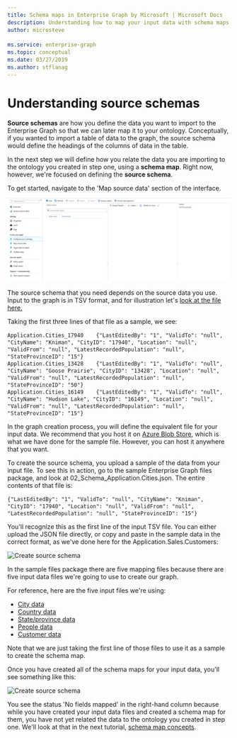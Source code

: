 ```yaml
---
title: Schema maps in Enterprise Graph by Microsoft | Microsoft Docs
description: Understanding how to map your input data with schema maps in Enterprise Graph by Microsoft
author: microsteve

ms.service: enterprise-graph
ms.topic: conceptual
ms.date: 03/27/2019
ms.author: stflanag
---
```


# Understanding source schemas

**Source schemas** are how you define the data you want to import to the Enterprise Graph so that we can later map it to your ontology. Conceptually, if you wanted to import a table of data to the graph, the source schema would define the headings of the columns of data in the table.

In the next step we will define how you relate the data you are importing to the ontology you created in step one, using a **schema map**. Right now, however, we're focused on defining the **source schema**.

To get started, navigate to the 'Map source data' section of the interface.

![Map source data](media/creating-your-ontology/1_ontology_config.png)

The source schema that you need depends on the source data you use. Input to the graph is in TSV format, and for illustration let's <a href="http://ekgdemosamples.blob.core.windows.net/ekgdemosamples01/12.1_Ingestion_Application.Cities.tsv"> look at the file here.</a>

Taking the first three lines of that file as a sample, we see:

```
Application.Cities_17940	{"LastEditedBy": "1", "ValidTo": "null", "CityName": "Kniman", "CityID": "17940", "Location": "null", "ValidFrom": "null", "LatestRecordedPopulation": "null", "StateProvinceID": "15"}
Application.Cities_13428	{"LastEditedBy": "1", "ValidTo": "null", "CityName": "Goose Prairie", "CityID": "13428", "Location": "null", "ValidFrom": "null", "LatestRecordedPopulation": "null", "StateProvinceID": "50"}
Application.Cities_16149	{"LastEditedBy": "1", "ValidTo": "null", "CityName": "Hudson Lake", "CityID": "16149", "Location": "null", "ValidFrom": "null", "LatestRecordedPopulation": "null", "StateProvinceID": "15"}
```

In the graph creation process, you will define the equivalent file for your input data. We recommend that you host it on <a href="https://azure.microsoft.com/en-us/services/storage/blobs/">Azure Blob Store</a>, which is what we have done for the sample file. However, you can host it anywhere that you want.

To create the source schema, you upload a sample of the data from your input file. To see this in action, go to the sample Enterprise Graph files package, and look at 02_Schema_Application.Cities.json. The entire contents of that file is:

```
{"LastEditedBy": "1", "ValidTo": "null", "CityName": "Kniman", "CityID": "17940", "Location": "null", "ValidFrom": "null", "LatestRecordedPopulation": "null", "StateProvinceID": "15"}
```

You'll recognize this as the first line of the input TSV file. You can either upload the JSON file directly, or copy and paste in the sample data in the correct format, as we've done here for the Application.Sales.Customers:

![Create source schema](media/creating-your-ontology/create_source_schema.png)

In the sample files package there are five mapping files because there are five input data files we're going to use to create our graph.

For reference, here are the five input files we're using:

* <a href="https://ekgdemosamples.blob.core.windows.net/ekgdemosamples01/12.1_Ingestion_Application.Cities.tsv">City data<a>
* <a href="https://ekgdemosamples.blob.core.windows.net/ekgdemosamples01/12.2_Ingestion_Application.Countries.tsv">Country data<a>
* <a href="https://ekgdemosamples.blob.core.windows.net/ekgdemosamples01/12.3_Ingestion_Application.StateProvinces.tsv">State/province data<a>
* <a href="https://ekgdemosamples.blob.core.windows.net/ekgdemosamples01/12.4_Ingestion_Application.People.tsv">People data<a>
* <a href="https://ekgdemosamples.blob.core.windows.net/ekgdemosamples01/12.5_Ingestion_Sales.Customers.tsv">Customer data<a>

Note that we are just taking the first line of those files to use it as a sample to create the schema map.

Once you have created all of the schema maps for your input data, you'll see something like this:

![Create source schema](media/creating-your-ontology/fields_not_mapped.png)

You see the status 'No fields mapped' in the right-hand column because while you have created your input data files and created a schema map for them, you have not yet related the data to the ontology you created in step one. We'll look at that in the next tutorial, <a href="schema-map-concepts">schema map concepts</a>.